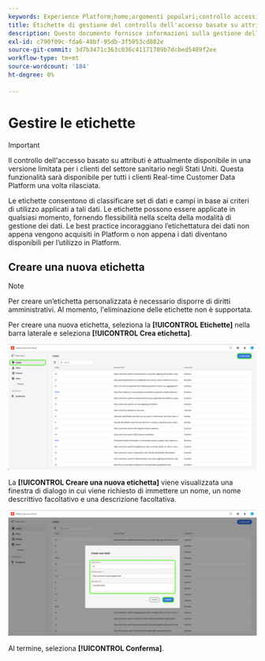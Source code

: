 ```yaml
---
keywords: Experience Platform;home;argomenti popolari;controllo accessi;controllo accessi basato su attributi;ABAC
title: Etichette di gestione del controllo dell'accesso basate su attributi
description: Questo documento fornisce informazioni sulla gestione delle etichette tramite l'interfaccia Autorizzazioni di Adobe Experience Cloud
exl-id: c790f09c-fda6-48bf-95db-3f5053cd882e
source-git-commit: 3d7b3471c363c036c41171789b7dcbed5489f2ee
workflow-type: tm+mt
source-wordcount: '184'
ht-degree: 0%

---
```


# Gestire le etichette

>[!IMPORTANT]
>
>Il controllo dell&#39;accesso basato su attributi è attualmente disponibile in una versione limitata per i clienti del settore sanitario negli Stati Uniti. Questa funzionalità sarà disponibile per tutti i clienti Real-time Customer Data Platform una volta rilasciata.

Le etichette consentono di classificare set di dati e campi in base ai criteri di utilizzo applicati a tali dati. Le etichette possono essere applicate in qualsiasi momento, fornendo flessibilità nella scelta della modalità di gestione dei dati. Le best practice incoraggiano l’etichettatura dei dati non appena vengono acquisiti in Platform o non appena i dati diventano disponibili per l’utilizzo in Platform.

## Creare una nuova etichetta

>[!NOTE]
>
>Per creare un’etichetta personalizzata è necessario disporre di diritti amministrativi. Al momento, l&#39;eliminazione delle etichette non è supportata.

Per creare una nuova etichetta, seleziona la **[!UICONTROL Etichette]** nella barra laterale e seleziona **[!UICONTROL Crea etichetta]**.

![nuova etichetta](../../images/flac-ui/create-label.png)

La **[!UICONTROL Creare una nuova etichetta]** viene visualizzata una finestra di dialogo in cui viene richiesto di immettere un nome, un nome descrittivo facoltativo e una descrizione facoltativa.

![new-label-info](../../images/flac-ui/new-label-info.png)

Al termine, seleziona **[!UICONTROL Conferma]**.
